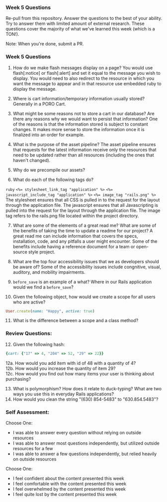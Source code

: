 ### Week 5 Questions

Re-pull from this repository. Answer the questions to the best of your ability. Try to answer them with limited amount of external research. These questions cover the majority of what we've learned this week (which is a TON!).

Note: When you're done, submit a PR.

### Week 5 Questions
1. How do we make flash messages display on a page?
   You would use flash[:notice] or flash[:alert] and set it equal to the message you wish to display.  You would need to also redirect to the resource in which you want the message to appear and in that resource use embedded ruby to display the message.
2. Where is cart information/temporary information usually stored?
   Generally in a PORO Cart.
3. What might be some reasons not to store a cart in our database? Are there any reasons why we would want to persist that information?
   One of the reasons is that the information stored is subject to constant changes.  It makes more sense to store the information once it is finalized into an order for example.
4. What is the purpose of the asset pipeline?
   The asset pipeline ensures that requests for the latest information receive only the resources that need to be updated rather than all resources (including the ones that haven't changed).
5. Why do we precompile our assets?

6. What do each of the following tags do?

```ruby```
```<%= stylesheet_link_tag "application" %>```
```<%= javascript_include_tag "application" %>```
```<%= image_tag "rails.png" %>```
  The stylesheet ensures that all CSS is pulled in to the request for the layout through the application file.
  The javascript ensures that all Javascripting is pulled into the request for the layout through the application file.
  The image tag refers to the rails.png file located within the project directory.

7. What are some of the elements of a great read me? What are some of the benefits of taking the time to update a readme for our project?
  A great read me can include information that covers the specs, installation, code, and any pitfalls a user might encounter.  Some of the benefits include having a reference document for a team or open-source style project.

8. What are the top four accessibility issues that we as developers should be aware of?
  Some of the accessibility issues include congnitive, visual, auditory, and mobility impairments.
9. `before_save` is an example of a what? Where in our Rails application would we find a `before_save`?
  
10. Given the following object, how would we create a scope for all users who are active?

```ruby
User.create(name: "Happy", active: true)
```

11. What is the difference between a scope and a class method?


### Review Questions:  
12. Given the following hash:  

```ruby
{cart: {"17" => 4, "204" => 52, "29" => 22}}
```

  12a. How would you add item with id of 48 with a quantity of 4?  
  12b. How would you increase the quantity of item 29?  
  12c. How would you find out how many items your user is thinking about purchasing?   

13. What is polymorphism? How does it relate to duck-typing? What are two ways you use this in everyday Rails applications?  
14. How would you clean the string "(630) 854-5483" to "630.854.5483"?  


### Self Assessment:
Choose One:
* I was able to answer every question without relying on outside resources
* I was able to answer most questions independently, but utilized outside resources for a few
* I was able to answer a few questions independently, but relied heavily on outside resources

Choose One:
* I feel confident about the content presented this week
* I feel comfortable with the content presented this week
* I feel overwhelmed by the content presented this week
* I feel quite lost by the content presented this week

